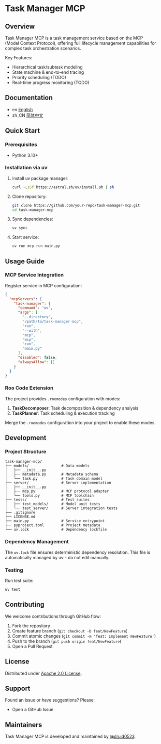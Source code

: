# Task Manager MCP

## Overview

Task Manager MCP is a task management service based on the MCP (Model Context Protocol), offering full lifecycle management capabilities for complex task orchestration scenarios.

Key Features:
- Hierarchical task/subtask modeling
- State machine & end-to-end tracing
- Priority scheduling (TODO)
- Real-time progress monitoring (TODO)

## Documentation
- en [English](README.md)
- zh_CN [简体中文](README.zh_CN.md)

## Quick Start

### Prerequisites
- Python 3.10+

### Installation via uv
1. Install uv package manager:
   ```bash
   curl -LsSf https://astral.sh/uv/install.sh | sh
   ```

2. Clone repository:
   ```bash
   git clone https://github.com/your-repo/task-manager-mcp.git
   cd task-manager-mcp
   ```

3. Sync dependencies:
   ```bash
   uv sync
   ```

4. Start service:
   ```bash
   uv run mcp run main.py
   ```

## Usage Guide

### MCP Service Integration

Register service in MCP configuration:

```json
{
  "mcpServers": {
    "task-manager": {
      "command": "uv",
      "args": [
        "--directory",
        "/path/to/task-manager-mcp",
        "run",
        "--with",
        "mcp",
        "mcp",
        "run",
        "main.py"
      ],
      "disabled": false,
      "alwaysAllow": []
    }
  }
}
```

### Roo Code Extension

The project provides `.roomodes` configuration with modes:

1. **TaskDecomposer**: Task decomposition & dependency analysis
2. **TaskPlanner**: Task scheduling & execution tracking

Merge the `.roomodes` configuration into your project to enable these modes.

## Development

### Project Structure

```
task-manager-mcp/
├── models/               # Data models
│   ├── __init__.py
│   ├── metadata.py       # Metadata schema
│   └── task.py           # Task domain model
├── server/               # Server implementation
│   ├── __init__.py
│   ├── mcp.py            # MCP protocol adapter
│   └── tools.py          # MCP toolchain
├── tests/                # Test suites
│   ├── test_models/      # Model unit tests
│   └── test_server/      # Server integration tests
├── .gitignore
├── LICENSE.md
├── main.py               # Service entrypoint
├── pyproject.toml        # Project metadata
└── uv.lock               # Dependency lockfile
```

### Dependency Management

The `uv.lock` file ensures deterministic dependency resolution. This file is automatically managed by uv - do not edit manually.

### Testing

Run test suite:
```bash
uv test
```

## Contributing

We welcome contributions through GitHub flow:

1. Fork the repository
2. Create feature branch (`git checkout -b feat/NewFeature`)
3. Commit atomic changes (`git commit -m 'feat: Implement NewFeature'`)
4. Push to the branch (`git push origin feat/NewFeature`)
5. Open a Pull Request

## License

Distributed under [Apache 2.0 License](LICENSE.md).

## Support

Found an issue or have suggestions? Please:
- Open a GitHub Issue

## Maintainers

Task Manager MCP is developed and maintained by [@druid0523](https://github.com/druid0523).
